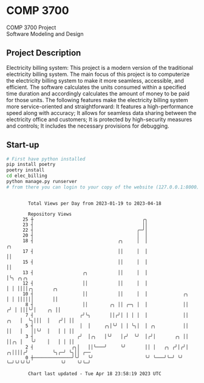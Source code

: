 # COMP 3700
COMP 3700 Project  
Software Modeling and Design
## Project Description
Electricity billing system: This project is a modern version of the traditional electricity billing system. The main focus of this project is to computerize the electricity billing system to make it more seamless, accessible, and efficient. The software calculates the units consumed within a specified time duration and accordingly calculates the amount of money to be paid for those units. The following features make the electricity billing system more service-oriented and straightforward: It features a high-performance speed along with accuracy; It allows for seamless data sharing between the electricity office and customers; It is protected by high-security measures and controls; It includes the necessary provisions for debugging.

## Start-up
```bash
# First have python installed
pip install poetry
poetry install
cd elec_billing
python manage.py runserver
# from there you can login to your copy of the website (127.0.0.1:8000), default creds are admin/admin
```

```

        Total Views per Day from 2023-01-19 to 2023-04-18

        Repository Views
      25 ┼                                        ╭╮
      23 ┤                                        ││
      22 ┤                                      ╭─╯│
      20 ┤                                      │  │
      18 ┤                               ╭╮     │  │                        ╭╮
      17 ┤                               ││     │  │                        ││
      15 ┤                               ││     │  │                        ││
      13 ┤                  ╭╮           ││     │  │                        │╰╮ ╭╮╭╮
      12 ┤                  ││           ││     │  │                        │ │ ││││╭╮       ╭╮
      10 ┤                  ││           ││     │  │             ╭╮         │ │ ││││││       ││
       8 ┤                  ││        ╭╮ ││ ╭─╮ │  │             ││        ╭╯ │ │││╰╯│    ╭╮ ││
       7 ┤                 ╭╯╰╮       ││╭╯│ │ │ │  │             ││   ╭╮   │  ╰╮│││  │   ╭╯│ ││
       5 ┤                 │  │     ╭╮│╰╯ │ │ ╰╮│  │ ╭╮          ││   ││   │   ││╰╯  │   │ │ ││
       3 ┤                ╭╯  │╭╮   │╰╯   │╭╯  ╰╯  │╭╯│       ╭╮ ││   ││╭╮ │   ╰╯    │   │ │ ││
       2 ┤              ╭╮│   ││╰───╯     ╰╯       ││ │   ╭╮ ╭╯│╭╯│ ╭╮││││╭╯         ╰╮╭─╯ ╰╮││ ╭──
       0 ┼──────────────╯╰╯   ╰╯                   ╰╯ ╰───╯╰─╯ ╰╯ ╰─╯╰╯╰╯╰╯           ╰╯    ╰╯╰─╯

        Chart last updated - Tue Apr 18 23:58:19 2023 UTC
        
```
